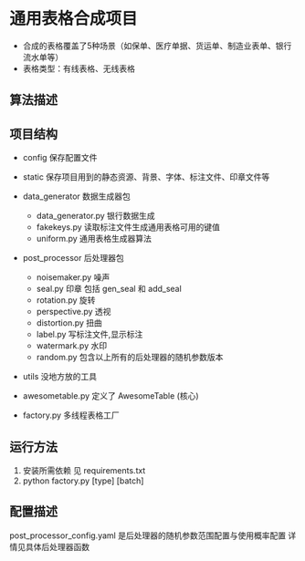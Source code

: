 # 通用表格合成项目
- 合成的表格覆盖了5种场景（如保单、医疗单据、货运单、制造业表单、银行流水单等）
- 表格类型：有线表格、无线表格

## 算法描述

## 项目结构
- config  保存配置文件
- static  保存项目用到的静态资源、背景、字体、标注文件、印章文件等
- data_generator 数据生成器包
  - data_generator.py 银行数据生成
  - fakekeys.py 读取标注文件生成通用表格可用的键值
  - uniform.py 通用表格生成器算法

- post_processor 后处理器包
  - noisemaker.py 噪声
  - seal.py 印章 包括 gen_seal 和 add_seal
  - rotation.py 旋转
  - perspective.py 透视
  - distortion.py 扭曲
  - label.py 写标注文件,显示标注
  - watermark.py 水印
  - random.py 包含以上所有的后处理器的随机参数版本

- utils 没地方放的工具
- awesometable.py 定义了 AwesomeTable (核心)
- factory.py 多线程表格工厂


## 运行方法
1. 安装所需依赖 见 requirements.txt
2. python factory.py [type] [batch]

## 配置描述
post_processor_config.yaml 是后处理器的随机参数范围配置与使用概率配置 详情见具体后处理器函数
